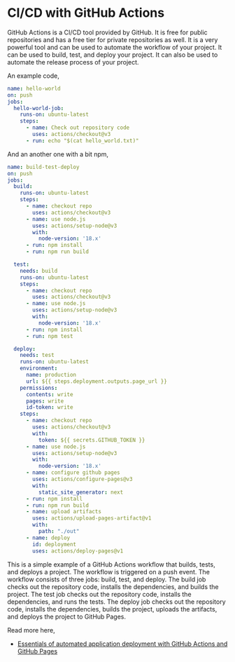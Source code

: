 # CI/CD with GitHub Actions

GitHub Actions is a CI/CD tool provided by GitHub. It is free for public repositories and has a free tier for private repositories as well. It is a very powerful tool and can be used to automate the workflow of your project. It can be used to build, test, and deploy your project. It can also be used to automate the release process of your project.

An example code,

```yml
name: hello-world
on: push
jobs: 
  hello-world-job:
    runs-on: ubuntu-latest
    steps: 
      - name: Check out repository code
        uses: actions/checkout@v3
      - run: echo "$(cat hello_world.txt)"
```

And an another one with a bit npm,

```yml
name: build-test-deploy
on: push
jobs: 
  build:
    runs-on: ubuntu-latest
    steps: 
      - name: checkout repo
        uses: actions/checkout@v3
      - name: use node.js
        uses: actions/setup-node@v3
        with:
          node-version: '18.x'
      - run: npm install
      - run: npm run build 

  test: 
    needs: build
    runs-on: ubuntu-latest
    steps: 
      - name: checkout repo
        uses: actions/checkout@v3
      - name: use node.js
        uses: actions/setup-node@v3
        with:
          node-version: '18.x'
      - run: npm install
      - run: npm test

  deploy:
    needs: test
    runs-on: ubuntu-latest
    environment: 
      name: production
      url: ${{ steps.deployment.outputs.page_url }}
    permissions: 
      contents: write
      pages: write
      id-token: write
    steps:
      - name: checkout repo
        uses: actions/checkout@v3
        with:
          token: ${{ secrets.GITHUB_TOKEN }}
      - name: use node.js
        uses: actions/setup-node@v3
        with:
          node-version: '18.x'
      - name: configure github pages
        uses: actions/configure-pages@v3
        with:
          static_site_generator: next
      - run: npm install
      - run: npm run build 
      - name: upload artifacts
        uses: actions/upload-pages-artifact@v1
        with: 
          path: "./out"
      - name: deploy
        id: deployment
        uses: actions/deploy-pages@v1
```

This is a simple example of a GitHub Actions workflow that builds, tests, and deploys a project. The workflow is triggered on a push event. The workflow consists of three jobs: build, test, and deploy. The build job checks out the repository code, installs the dependencies, and builds the project. The test job checks out the repository code, installs the dependencies, and runs the tests. The deploy job checks out the repository code, installs the dependencies, builds the project, uploads the artifacts, and deploys the project to GitHub Pages.

Read more here,

- [Essentials of automated application deployment with GitHub Actions and GitHub Pages](https://resources.github.com/learn/pathways/automation/essentials/automated-application-deployment-with-github-actions-and-pages/)

